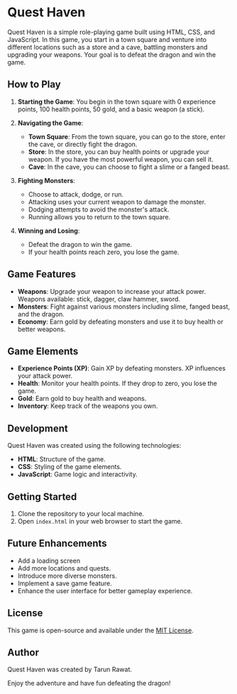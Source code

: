 # Quest Haven

Quest Haven is a simple role-playing game built using HTML, CSS, and JavaScript. In this game, you start in a town square and venture into different locations such as a store and a cave, battling monsters and upgrading your weapons. Your goal is to defeat the dragon and win the game.

## How to Play

1. **Starting the Game**: You begin in the town square with 0 experience points, 100 health points, 50 gold, and a basic weapon (a stick).

2. **Navigating the Game**:
   - **Town Square**: From the town square, you can go to the store, enter the cave, or directly fight the dragon.
   - **Store**: In the store, you can buy health points or upgrade your weapon. If you have the most powerful weapon, you can sell it.
   - **Cave**: In the cave, you can choose to fight a slime or a fanged beast.

3. **Fighting Monsters**:
   - Choose to attack, dodge, or run.
   - Attacking uses your current weapon to damage the monster.
   - Dodging attempts to avoid the monster's attack.
   - Running allows you to return to the town square.

4. **Winning and Losing**:
   - Defeat the dragon to win the game.
   - If your health points reach zero, you lose the game.

## Game Features

- **Weapons**: Upgrade your weapon to increase your attack power. Weapons available: stick, dagger, claw hammer, sword.
- **Monsters**: Fight against various monsters including slime, fanged beast, and the dragon.
- **Economy**: Earn gold by defeating monsters and use it to buy health or better weapons.

## Game Elements

- **Experience Points (XP)**: Gain XP by defeating monsters. XP influences your attack power.
- **Health**: Monitor your health points. If they drop to zero, you lose the game.
- **Gold**: Earn gold to buy health and weapons.
- **Inventory**: Keep track of the weapons you own.

## Development

Quest Haven was created using the following technologies:

- **HTML**: Structure of the game.
- **CSS**: Styling of the game elements.
- **JavaScript**: Game logic and interactivity.

## Getting Started

1. Clone the repository to your local machine.
2. Open `index.html` in your web browser to start the game.

## Future Enhancements

- Add a loading screen
- Add more locations and quests.
- Introduce more diverse monsters.
- Implement a save game feature.
- Enhance the user interface for better gameplay experience.

## License

This game is open-source and available under the [MIT License](LICENSE).

## Author

Quest Haven was created by Tarun Rawat.

Enjoy the adventure and have fun defeating the dragon!
